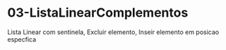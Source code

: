 # 03-ListaLinearComplementos
Lista Linear com sentinela, Excluir elemento, Inseir elemento em posicao especfica
